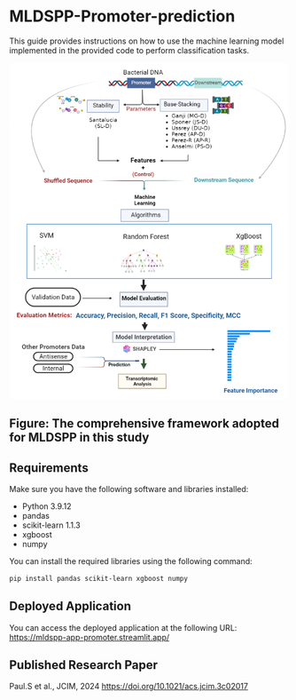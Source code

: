# MLDSPP-Promoter-prediction

This guide provides instructions on how to use the machine learning model implemented in the provided code to perform classification tasks.


![image](https://github.com/Subhojit609/MLDSPP-Promoter-prediction/blob/main/updated%20process%20diagram.png)
## Figure: The comprehensive framework adopted for MLDSPP in this study

## Requirements

Make sure you have the following software and libraries installed:

- Python 3.9.12
- pandas 
- scikit-learn 1.1.3
- xgboost
- numpy

You can install the required libraries using the following command:

```bash
pip install pandas scikit-learn xgboost numpy

```

## Deployed Application
You can access the deployed application at the following URL: https://mldspp-app-promoter.streamlit.app/

## Published Research Paper
Paul.S et al., JCIM, 2024
https://doi.org/10.1021/acs.jcim.3c02017
